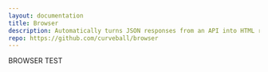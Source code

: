 ```yaml
---
layout: documentation
title: Browser
description: Automatically turns JSON responses from an API into HTML responses
repo: https://github.com/curveball/browser
---
```


BROWSER TEST